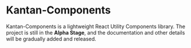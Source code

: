 # Kantan-Components

Kantan-Components is a lightweight React Utility Components library. The project is still in the **Alpha Stage**, and the documentation and other details will be gradually added and released.
